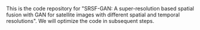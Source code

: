 This is the code repository for "SRSF-GAN: A super-resolution based spatial fusion with GAN for satellite images with different spatial and temporal resolutions". We will optimize the code in subsequent steps.
